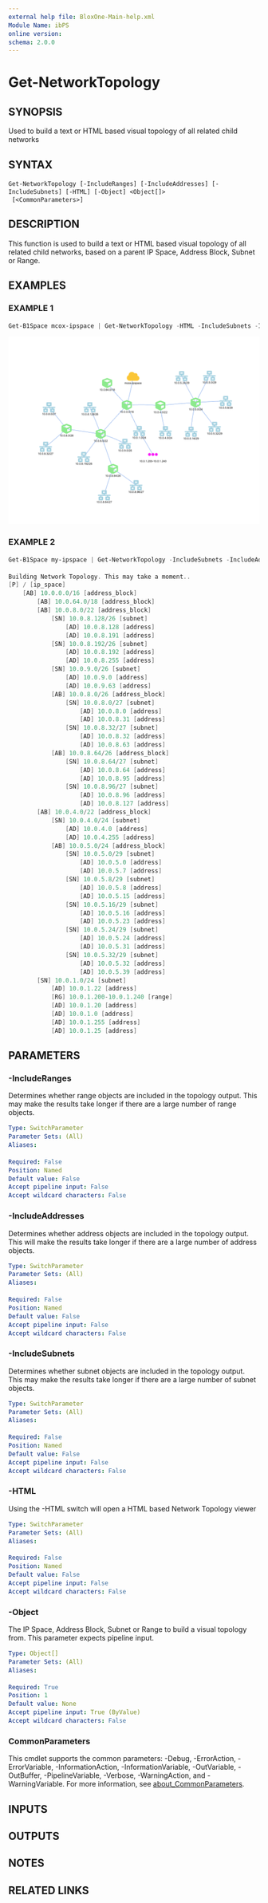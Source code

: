 ```yaml
---
external help file: BloxOne-Main-help.xml
Module Name: ibPS
online version:
schema: 2.0.0
---
```


# Get-NetworkTopology

## SYNOPSIS
Used to build a text or HTML based visual topology of all related child networks

## SYNTAX

```
Get-NetworkTopology [-IncludeRanges] [-IncludeAddresses] [-IncludeSubnets] [-HTML] [-Object] <Object[]>
 [<CommonParameters>]
```

## DESCRIPTION
This function is used to build a text or HTML based visual topology of all related child networks, based on a parent IP Space, Address Block, Subnet or Range.

## EXAMPLES

### EXAMPLE 1
```powershell
Get-B1Space mcox-ipspace | Get-NetworkTopology -HTML -IncludeSubnets -IncludeRanges
```

![Network Topology](../images/Network-Topology.png)

### EXAMPLE 2
```powershell
Get-B1Space my-ipspace | Get-NetworkTopology -IncludeSubnets -IncludeAddresses -IncludeRanges

Building Network Topology. This may take a moment..
[P] / [ip_space]
    [AB] 10.0.0.0/16 [address_block]
        [AB] 10.0.64.0/18 [address_block]
        [AB] 10.0.8.0/22 [address_block]
            [SN] 10.0.8.128/26 [subnet]
                [AD] 10.0.8.128 [address]
                [AD] 10.0.8.191 [address]
            [SN] 10.0.8.192/26 [subnet]
                [AD] 10.0.8.192 [address]
                [AD] 10.0.8.255 [address]
            [SN] 10.0.9.0/26 [subnet]
                [AD] 10.0.9.0 [address]
                [AD] 10.0.9.63 [address]
            [AB] 10.0.8.0/26 [address_block]
                [SN] 10.0.8.0/27 [subnet]
                    [AD] 10.0.8.0 [address]
                    [AD] 10.0.8.31 [address]
                [SN] 10.0.8.32/27 [subnet]
                    [AD] 10.0.8.32 [address]
                    [AD] 10.0.8.63 [address]
            [AB] 10.0.8.64/26 [address_block]
                [SN] 10.0.8.64/27 [subnet]
                    [AD] 10.0.8.64 [address]
                    [AD] 10.0.8.95 [address]
                [SN] 10.0.8.96/27 [subnet]
                    [AD] 10.0.8.96 [address]
                    [AD] 10.0.8.127 [address]
        [AB] 10.0.4.0/22 [address_block]
            [SN] 10.0.4.0/24 [subnet]
                [AD] 10.0.4.0 [address]
                [AD] 10.0.4.255 [address]
            [AB] 10.0.5.0/24 [address_block]
                [SN] 10.0.5.0/29 [subnet]
                    [AD] 10.0.5.0 [address]
                    [AD] 10.0.5.7 [address]
                [SN] 10.0.5.8/29 [subnet]
                    [AD] 10.0.5.8 [address]
                    [AD] 10.0.5.15 [address]
                [SN] 10.0.5.16/29 [subnet]
                    [AD] 10.0.5.16 [address]
                    [AD] 10.0.5.23 [address]
                [SN] 10.0.5.24/29 [subnet]
                    [AD] 10.0.5.24 [address]
                    [AD] 10.0.5.31 [address]
                [SN] 10.0.5.32/29 [subnet]
                    [AD] 10.0.5.32 [address]
                    [AD] 10.0.5.39 [address]
        [SN] 10.0.1.0/24 [subnet]
            [AD] 10.0.1.22 [address]
            [RG] 10.0.1.200-10.0.1.240 [range]
            [AD] 10.0.1.20 [address]
            [AD] 10.0.1.0 [address]
            [AD] 10.0.1.255 [address]
            [AD] 10.0.1.25 [address]
```

## PARAMETERS

### -IncludeRanges
Determines whether range objects are included in the topology output.
This may make the results take longer if there are a large number of range objects.

```yaml
Type: SwitchParameter
Parameter Sets: (All)
Aliases:

Required: False
Position: Named
Default value: False
Accept pipeline input: False
Accept wildcard characters: False
```

### -IncludeAddresses
Determines whether address objects are included in the topology output.
This will make the results take longer if there are a large number of address objects.

```yaml
Type: SwitchParameter
Parameter Sets: (All)
Aliases:

Required: False
Position: Named
Default value: False
Accept pipeline input: False
Accept wildcard characters: False
```

### -IncludeSubnets
Determines whether subnet objects are included in the topology output.
This may make the results take longer if there are a large number of subnet objects.

```yaml
Type: SwitchParameter
Parameter Sets: (All)
Aliases:

Required: False
Position: Named
Default value: False
Accept pipeline input: False
Accept wildcard characters: False
```

### -HTML
Using the -HTML switch will open a HTML based Network Topology viewer

```yaml
Type: SwitchParameter
Parameter Sets: (All)
Aliases:

Required: False
Position: Named
Default value: False
Accept pipeline input: False
Accept wildcard characters: False
```

### -Object
The IP Space, Address Block, Subnet or Range to build a visual topology from.
This parameter expects pipeline input.

```yaml
Type: Object[]
Parameter Sets: (All)
Aliases:

Required: True
Position: 1
Default value: None
Accept pipeline input: True (ByValue)
Accept wildcard characters: False
```

### CommonParameters
This cmdlet supports the common parameters: -Debug, -ErrorAction, -ErrorVariable, -InformationAction, -InformationVariable, -OutVariable, -OutBuffer, -PipelineVariable, -Verbose, -WarningAction, and -WarningVariable. For more information, see [about_CommonParameters](http://go.microsoft.com/fwlink/?LinkID=113216).

## INPUTS

## OUTPUTS

## NOTES

## RELATED LINKS
